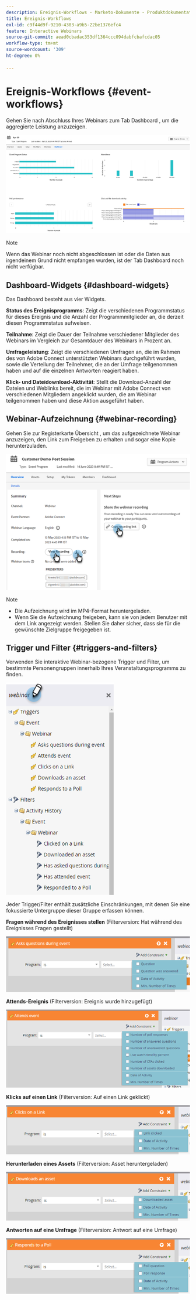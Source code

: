 ```yaml
---
description: Ereignis-Workflows - Marketo-Dokumente - Produktdokumentation
title: Ereignis-Workflows
exl-id: c9f44d9f-9210-4303-a9b5-22be1376efc4
feature: Interactive Webinars
source-git-commit: aead0cbadac353df1364ccc094dabfcbafcdac05
workflow-type: tm+mt
source-wordcount: '309'
ht-degree: 0%

---
```


# Ereignis-Workflows {#event-workflows}

Gehen Sie nach Abschluss Ihres Webinars zum Tab Dashboard , um die aggregierte Leistung anzuzeigen.

![](assets/event-workflows-1.png)

>[!NOTE]
>
>Wenn das Webinar noch nicht abgeschlossen ist oder die Daten aus irgendeinem Grund nicht empfangen wurden, ist der Tab Dashboard noch nicht verfügbar.

## Dashboard-Widgets {#dashboard-widgets}

Das Dashboard besteht aus vier Widgets.

**Status des Ereignisprogramms**: Zeigt die verschiedenen Programmstatus für dieses Ereignis und die Anzahl der Programmmitglieder an, die derzeit diesen Programmstatus aufweisen.

**Teilnahme**: Zeigt die Dauer der Teilnahme verschiedener Mitglieder des Webinars im Vergleich zur Gesamtdauer des Webinars in Prozent an.

**Umfrageleistung**: Zeigt die verschiedenen Umfragen an, die im Rahmen des von Adobe Connect unterstützten Webinars durchgeführt wurden, sowie die Verteilung der Teilnehmer, die an der Umfrage teilgenommen haben und auf die einzelnen Antworten reagiert haben.

**Klick- und Dateidownload-Aktivität**: Stellt die Download-Anzahl der Dateien und Weblinks bereit, die im Webinar mit Adobe Connect von verschiedenen Mitgliedern angeklickt wurden, die am Webinar teilgenommen haben und diese Aktion ausgeführt haben.

## Webinar-Aufzeichnung {#webinar-recording}

Gehen Sie zur Registerkarte Übersicht , um das aufgezeichnete Webinar anzuzeigen, den Link zum Freigeben zu erhalten und sogar eine Kopie herunterzuladen.

![](assets/event-workflows-2.png)

>[!NOTE]
>
>* Die Aufzeichnung wird im MP4-Format heruntergeladen.
>* Wenn Sie die Aufzeichnung freigeben, kann sie von jedem Benutzer mit dem Link angezeigt werden. Stellen Sie daher sicher, dass sie für die gewünschte Zielgruppe freigegeben ist.

## Trigger und Filter {#triggers-and-filters}

Verwenden Sie interaktive Webinar-bezogene Trigger und Filter, um bestimmte Personengruppen innerhalb Ihres Veranstaltungsprogramms zu finden.

![](assets/event-workflows-3.png)

Jeder Trigger/Filter enthält zusätzliche Einschränkungen, mit denen Sie eine fokussierte Untergruppe dieser Gruppe erfassen können.

**Fragen während des Ereignisses stellen** (Filterversion: Hat während des Ereignisses Fragen gestellt)

![](assets/event-workflows-4.png)

**Attends-Ereignis** (Filterversion: Ereignis wurde hinzugefügt)

![](assets/event-workflows-5.png)

**Klicks auf einen Link** (Filterversion: Auf einen Link geklickt)

![](assets/event-workflows-6.png)

**Herunterladen eines Assets** (Filterversion: Asset heruntergeladen)

![](assets/event-workflows-7.png)

**Antworten auf eine Umfrage** (Filterversion: Antwort auf eine Umfrage)

![](assets/event-workflows-8.png)
